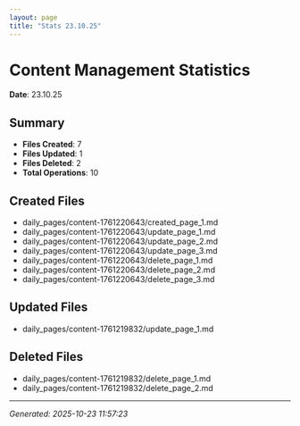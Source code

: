 ```yaml
---
layout: page
title: "Stats 23.10.25"
---
```


# Content Management Statistics

**Date**: 23.10.25

## Summary

- **Files Created**: 7
- **Files Updated**: 1  
- **Files Deleted**: 2
- **Total Operations**: 10

## Created Files

- daily_pages/content-1761220643/created_page_1.md
- daily_pages/content-1761220643/update_page_1.md
- daily_pages/content-1761220643/update_page_2.md
- daily_pages/content-1761220643/update_page_3.md
- daily_pages/content-1761220643/delete_page_1.md
- daily_pages/content-1761220643/delete_page_2.md
- daily_pages/content-1761220643/delete_page_3.md

## Updated Files

- daily_pages/content-1761219832/update_page_1.md

## Deleted Files

- daily_pages/content-1761219832/delete_page_1.md
- daily_pages/content-1761219832/delete_page_2.md

---
*Generated: 2025-10-23 11:57:23*
